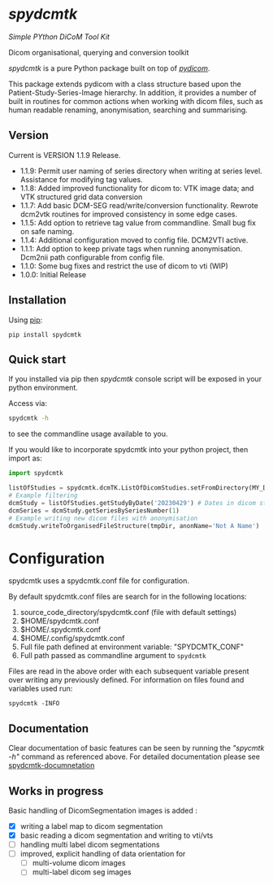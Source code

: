 # *spydcmtk*

*Simple PYthon DiCoM Tool Kit*

Dicom organisational, querying and conversion toolkit

*spydcmtk* is a pure Python package built on top of [*pydicom*](https://github.com/pydicom/pydicom).

This package extends pydicom with a class structure based upon the Patient-Study-Series-Image hierarchy. In addition, it provides a number of built in routines for common actions when working with dicom files, such as human readable renaming, anonymisation, searching and summarising. 

## Version

Current is VERSION 1.1.9 Release. 

- 1.1.9: Permit user naming of series directory when writing at series level. Assistance for modifying tag values. 
- 1.1.8: Added improved functionality for dicom to: VTK image data; and VTK structured grid data conversion
- 1.1.7: Add basic DCM-SEG read/write/conversion functionality. Rewrote dcm2vtk routines for improved consistency in some edge cases. 
- 1.1.5: Add option to retrieve tag value from commandline. Small bug fix on safe naming. 
- 1.1.4: Additional configuration moved to config file. DCM2VTI active. 
- 1.1.1: Add option to keep private tags when running anonymisation. Dcm2nii path configurable from config file. 
- 1.1.0: Some bug fixes and restrict the use of dicom to vti (WIP)
- 1.0.0: Initial Release

## Installation

Using [pip](https://pypi.org/project/spydcmtk/):
```
pip install spydcmtk
```

## Quick start

If you installed via pip then *spydcmtk* console script will be exposed in your python environment. 

Access via:
```bash
spydcmtk -h
```
to see the commandline usage available to you.


If you would like to incorporate spydcmtk into your python project, then import as:
```python
import spydcmtk

listOfStudies = spydcmtk.dcmTK.ListOfDicomStudies.setFromDirectory(MY_DICOM_DIRECTORY)
# Example filtering
dcmStudy = listOfStudies.getStudyByDate('20230429') # Dates in dicom standard string format: YYYYMMDD
dcmSeries = dcmStudy.getSeriesBySeriesNumber(1)
# Example writing new dicom files with anonymisation
dcmStudy.writeToOrganisedFileStructure(tmpDir, anonName='Not A Name')

```


# Configuration

spydcmtk uses a spydcmtk.conf file for configuration. 

By default spydcmtk.conf files are search for in the following locations: 

1. source_code_directory/spydcmtk.conf (file with default settings)
2. $HOME/spydcmtk.conf
3. $HOME/.spydcmtk.conf
4. $HOME/.config/spydcmtk.conf
5. Full file path defined at environment variable: "SPYDCMTK_CONF"
6. Full path passed as commandline argument to `spydcmtk`

Files are read in the above order with each subsequent variable present over writing any previously defined. 
For information on files found and variables used run:

`spydcmtk -INFO` 


## Documentation

Clear documentation of basic features can be seen by running the *"spycmtk -h"* command as referenced above. 
For detailed documentation please see [spydcmtk-documnetation](https://fraser29.github.io/spydcmtk/)

## Works in progress

Basic handling of DicomSegmentation images is added :

- [x] writing a label map to dicom segmentation
- [x] basic reading a dicom segmentation and writing to vti/vts
- [ ] handling multi label dicom segmentations
- [ ] improved, explicit handling of data orientation for
  - [ ] multi-volume dicom images
  - [ ] multi-label dicom seg images 